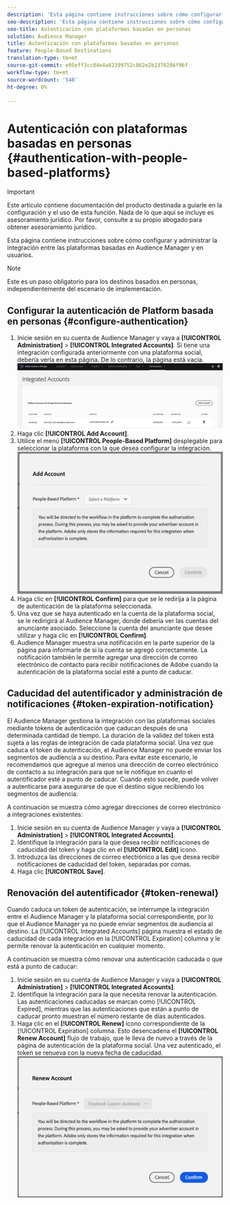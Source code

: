 ```yaml
---
description: 'Esta página contiene instrucciones sobre cómo configurar y administrar la integración entre las plataformas basadas en Audience Manager y en personas. '
seo-description: 'Esta página contiene instrucciones sobre cómo configurar y administrar la integración entre las plataformas basadas en Audience Manager y en personas. '
seo-title: Autenticación con plataformas basadas en personas
solution: Audience Manager
title: Autenticación con plataformas basadas en personas
feature: People-Based Destinations
translation-type: tm+mt
source-git-commit: e05eff3cc04e4a82399752c862e2b2370286f96f
workflow-type: tm+mt
source-wordcount: '548'
ht-degree: 0%

---
```



# Autenticación con plataformas basadas en personas {#authentication-with-people-based-platforms}

>[!IMPORTANT]
>Este artículo contiene documentación del producto destinada a guiarle en la configuración y el uso de esta función. Nada de lo que aquí se incluye es asesoramiento jurídico. Por favor, consulte a su propio abogado para obtener asesoramiento jurídico.

Esta página contiene instrucciones sobre cómo configurar y administrar la integración entre las plataformas basadas en Audience Manager y en usuarios.

>[!NOTE]
>Este es un paso obligatorio para los destinos basados en personas, independientemente del escenario de implementación.

## Configurar la autenticación de Platform basada en personas {#configure-authentication}

1. Inicie sesión en su cuenta de Audience Manager y vaya a **[!UICONTROL Administration]** > **[!UICONTROL Integrated Accounts]**. Si tiene una integración configurada anteriormente con una plataforma social, debería verla en esta página. De lo contrario, la página está vacía.
   ![integración basada en las personas](assets/pbd-config.png)
2. Haga clic **[!UICONTROL Add Account]**.
3. Utilice el menú **[!UICONTROL People-Based Platform]** desplegable para seleccionar la plataforma con la que desea configurar la integración.
   ![plataforma basada en las personas](assets/pbd-add.png)
4. Haga clic en **[!UICONTROL Confirm]** para que se le redirija a la página de autenticación de la plataforma seleccionada.
5. Una vez que se haya autenticado en la cuenta de la plataforma social, se le redirigirá al Audience Manager, donde debería ver las cuentas del anunciante asociado. Seleccione la cuenta del anunciante que desee utilizar y haga clic en **[!UICONTROL Confirm]**.
6. Audience Manager muestra una notificación en la parte superior de la página para informarle de si la cuenta se agregó correctamente. La notificación también le permite agregar una dirección de correo electrónico de contacto para recibir notificaciones de Adobe cuando la autenticación de la plataforma social esté a punto de caducar.

## Caducidad del autentificador y administración de notificaciones {#token-expiration-notification}

El Audience Manager gestiona la integración con las plataformas sociales mediante tokens de autenticación que caducan después de una determinada cantidad de tiempo. La duración de la validez del token está sujeta a las reglas de integración de cada plataforma social. Una vez que caduca el token de autenticación, el Audience Manager no puede enviar los segmentos de audiencia a su destino. Para evitar este escenario, le recomendamos que agregue al menos una dirección de correo electrónico de contacto a su integración para que se le notifique en cuanto el autentificador esté a punto de caducar. Cuando esto sucede, puede volver a autenticarse para asegurarse de que el destino sigue recibiendo los segmentos de audiencia.

A continuación se muestra cómo agregar direcciones de correo electrónico a integraciones existentes:

1. Inicie sesión en su cuenta de Audience Manager y vaya a **[!UICONTROL Administration]** > **[!UICONTROL Integrated Accounts]**.
1. Identifique la integración para la que desea recibir notificaciones de caducidad del token y haga clic en el **[!UICONTROL Edit]** icono.
1. Introduzca las direcciones de correo electrónico a las que desea recibir notificaciones de caducidad del token, separadas por comas.
1. Haga clic **[!UICONTROL Save]**.

## Renovación del autentificador {#token-renewal}

Cuando caduca un token de autenticación, se interrumpe la integración entre el Audience Manager y la plataforma social correspondiente, por lo que el Audience Manager ya no puede enviar segmentos de audiencia al destino. La [!UICONTROL Integrated Accounts] página muestra el estado de caducidad de cada integración en la [!UICONTROL Expiration] columna y le permite renovar la autenticación en cualquier momento.

A continuación se muestra cómo renovar una autenticación caducada o que está a punto de caducar:
1. Inicie sesión en su cuenta de Audience Manager y vaya a **[!UICONTROL Administration]** > **[!UICONTROL Integrated Accounts]**.
1. Identifique la integración para la que necesita renovar la autenticación. Las autenticaciones caducadas se marcan como [!UICONTROL Expired], mientras que las autenticaciones que están a punto de caducar pronto muestran el número restante de días autenticados.
1. Haga clic en el **[!UICONTROL Renew]** icono correspondiente de la [!UICONTROL Expiration] columna. Esto desencadena el **[!UICONTROL Renew Account]** flujo de trabajo, que le lleva de nuevo a través de la página de autenticación de la plataforma social. Una vez autenticado, el token se renueva con la nueva fecha de caducidad.
   ![pbd-renew](assets/pbd-renew.png)

